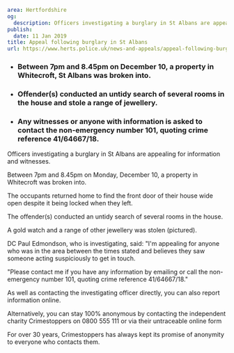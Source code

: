 ```yaml
area: Hertfordshire
og:
  description: Officers investigating a burglary in St Albans are appealing for information and witnesses.
publish:
  date: 11 Jan 2019
title: Appeal following burglary in St Albans
url: https://www.herts.police.uk/news-and-appeals/appeal-following-burglary-in-stalbans-2358f
```

* ### Between 7pm and 8.45pm on December 10, a property in Whitecroft, St Albans was broken into.

 * ### Offender(s) conducted an untidy search of several rooms in the house and stole a range of jewellery.

 * ### Any witnesses or anyone with information is asked to contact the non-emergency number 101, quoting crime reference 41/64667/18.

Officers investigating a burglary in St Albans are appealing for information and witnesses.

Between 7pm and 8.45pm on Monday, December 10, a property in Whitecroft was broken into.

The occupants returned home to find the front door of their house wide open despite it being locked when they left.

The offender(s) conducted an untidy search of several rooms in the house.

A gold watch and a range of other jewellery was stolen (pictured).

DC Paul Edmondson, who is investigating, said: "I'm appealing for anyone who was in the area between the times stated and believes they saw someone acting suspiciously to get in touch.

"Please contact me if you have any information by emailing or call the non-emergency number 101, quoting crime reference 41/64667/18."

As well as contacting the investigating officer directly, you can also report information online.

Alternatively, you can stay 100% anonymous by contacting the independent charity Crimestoppers on 0800 555 111 or via their untraceable online form

For over 30 years, Crimestoppers has always kept its promise of anonymity to everyone who contacts them.
